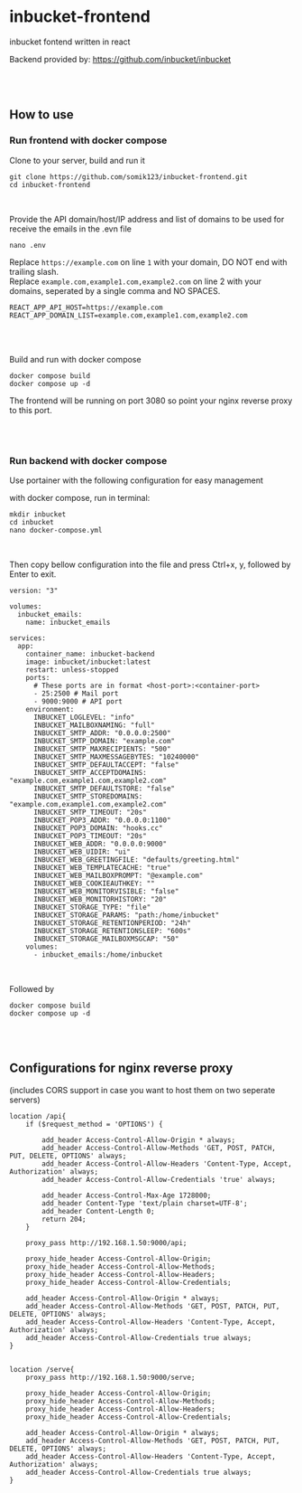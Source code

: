 # inbucket-frontend
inbucket fontend written in react

Backend provided by: https://github.com/inbucket/inbucket

<br />
<br />

## How to use

### Run frontend with docker compose

Clone to your server, build and run it
```
git clone https://github.com/somik123/inbucket-frontend.git
cd inbucket-frontend
```
<br />

Provide the API domain/host/IP address and list of domains to be used for receive the emails in the .evn file

```
nano .env
```

Replace `https://example.com` on line `1` with your domain, DO NOT end with trailing slash. <br />
Replace `example.com,example1.com,example2.com` on line 2 with your domains, seperated by a single comma and NO SPACES.

```
REACT_APP_API_HOST=https://example.com
REACT_APP_DOMAIN_LIST=example.com,example1.com,example2.com
```

<br />

<br />

Build and run with docker compose
```
docker compose build
docker compose up -d
```

The frontend will be running on port 3080 so point your nginx reverse proxy to this port.

<br />
<br />

### Run backend with docker compose

Use portainer with the following configuration for easy management

with docker compose, run in terminal:
```
mkdir inbucket
cd inbucket
nano docker-compose.yml
```
<br />

Then copy bellow configuration into the file and press Ctrl+x, y, followed by Enter to exit.

```
version: "3"

volumes:
  inbucket_emails:
    name: inbucket_emails

services:
  app:
    container_name: inbucket-backend
    image: inbucket/inbucket:latest
    restart: unless-stopped
    ports:
      # These ports are in format <host-port>:<container-port>
      - 25:2500 # Mail port
      - 9000:9000 # API port
    environment:
      INBUCKET_LOGLEVEL: "info"
      INBUCKET_MAILBOXNAMING: "full"
      INBUCKET_SMTP_ADDR: "0.0.0.0:2500"
      INBUCKET_SMTP_DOMAIN: "example.com"
      INBUCKET_SMTP_MAXRECIPIENTS: "500"
      INBUCKET_SMTP_MAXMESSAGEBYTES: "10240000"
      INBUCKET_SMTP_DEFAULTACCEPT: "false"
      INBUCKET_SMTP_ACCEPTDOMAINS: "example.com,example1.com,example2.com"
      INBUCKET_SMTP_DEFAULTSTORE: "false"
      INBUCKET_SMTP_STOREDOMAINS: "example.com,example1.com,example2.com"
      INBUCKET_SMTP_TIMEOUT: "20s"
      INBUCKET_POP3_ADDR: "0.0.0.0:1100"
      INBUCKET_POP3_DOMAIN: "hooks.cc"
      INBUCKET_POP3_TIMEOUT: "20s"
      INBUCKET_WEB_ADDR: "0.0.0.0:9000"
      INBUCKET_WEB_UIDIR: "ui"
      INBUCKET_WEB_GREETINGFILE: "defaults/greeting.html"
      INBUCKET_WEB_TEMPLATECACHE: "true"
      INBUCKET_WEB_MAILBOXPROMPT: "@example.com"
      INBUCKET_WEB_COOKIEAUTHKEY: ""
      INBUCKET_WEB_MONITORVISIBLE: "false"
      INBUCKET_WEB_MONITORHISTORY: "20"
      INBUCKET_STORAGE_TYPE: "file"
      INBUCKET_STORAGE_PARAMS: "path:/home/inbucket"
      INBUCKET_STORAGE_RETENTIONPERIOD: "24h"
      INBUCKET_STORAGE_RETENTIONSLEEP: "600s"
      INBUCKET_STORAGE_MAILBOXMSGCAP: "50" 
    volumes:
      - inbucket_emails:/home/inbucket
```
<br />


Followed by

```
docker compose build
docker compose up -d
```


<br />
<br />


## Configurations for nginx reverse proxy 

(includes CORS support in case you want to host them on two seperate servers)
```
location /api{
    if ($request_method = 'OPTIONS') {

        add_header Access-Control-Allow-Origin * always;
        add_header Access-Control-Allow-Methods 'GET, POST, PATCH, PUT, DELETE, OPTIONS' always;
        add_header Access-Control-Allow-Headers 'Content-Type, Accept, Authorization' always;
        add_header Access-Control-Allow-Credentials 'true' always;

        add_header Access-Control-Max-Age 1728000;
        add_header Content-Type 'text/plain charset=UTF-8';
        add_header Content-Length 0;
        return 204;
    }

    proxy_pass http://192.168.1.50:9000/api;

    proxy_hide_header Access-Control-Allow-Origin;
    proxy_hide_header Access-Control-Allow-Methods;
    proxy_hide_header Access-Control-Allow-Headers;
    proxy_hide_header Access-Control-Allow-Credentials;

    add_header Access-Control-Allow-Origin * always;
    add_header Access-Control-Allow-Methods 'GET, POST, PATCH, PUT, DELETE, OPTIONS' always;
    add_header Access-Control-Allow-Headers 'Content-Type, Accept, Authorization' always;
    add_header Access-Control-Allow-Credentials true always;
}


location /serve{
    proxy_pass http://192.168.1.50:9000/serve;

    proxy_hide_header Access-Control-Allow-Origin;
    proxy_hide_header Access-Control-Allow-Methods;
    proxy_hide_header Access-Control-Allow-Headers;
    proxy_hide_header Access-Control-Allow-Credentials;

    add_header Access-Control-Allow-Origin * always;
    add_header Access-Control-Allow-Methods 'GET, POST, PATCH, PUT, DELETE, OPTIONS' always;
    add_header Access-Control-Allow-Headers 'Content-Type, Accept, Authorization' always;
    add_header Access-Control-Allow-Credentials true always;
}
```
